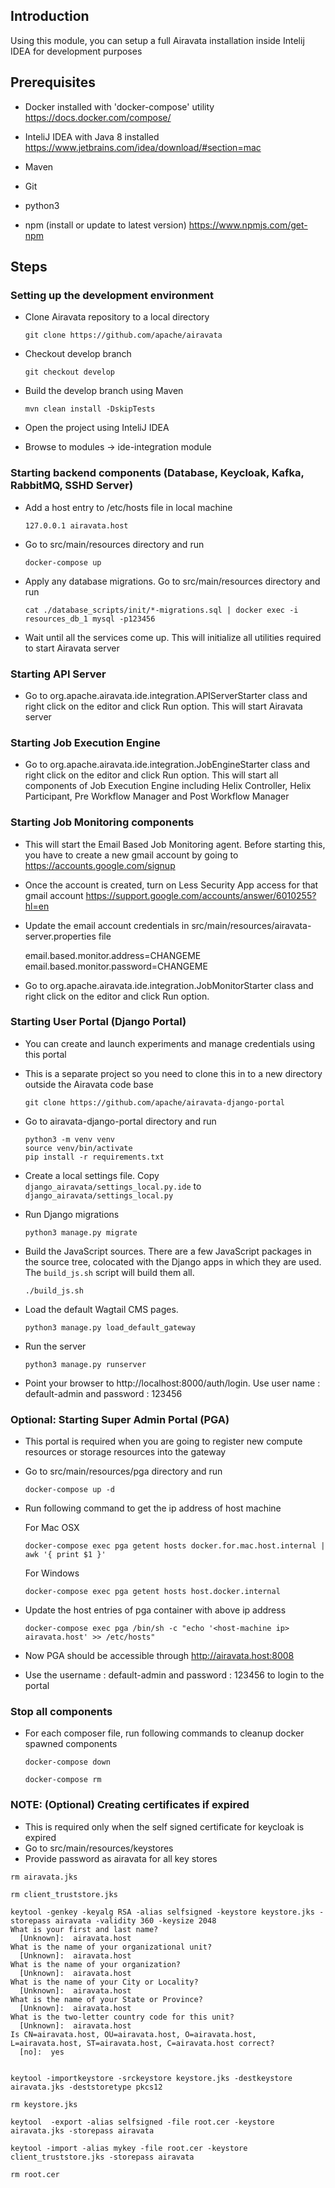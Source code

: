 ## Introduction 

Using this module, you can setup a full Airavata installation inside Intelij IDEA for development purposes

## Prerequisites

* Docker installed with 'docker-compose' utility
  https://docs.docker.com/compose/

* InteliJ IDEA with Java 8 installed
  https://www.jetbrains.com/idea/download/#section=mac

* Maven

* Git

* python3

* npm (install or update to latest version)
  https://www.npmjs.com/get-npm

## Steps

### Setting up the development environment

* Clone Airavata repository to a local directory

  ```
  git clone https://github.com/apache/airavata
  ```

* Checkout develop branch

  ```
  git checkout develop
  ```
* Build the develop branch using Maven

  ```
  mvn clean install -DskipTests
  ```
* Open the project using InteliJ IDEA

* Browse to modules -> ide-integration module

### Starting backend components (Database, Keycloak, Kafka, RabbitMQ, SSHD Server)

* Add a host entry to /etc/hosts file in local machine

  ```
  127.0.0.1 airavata.host
  ```

* Go to src/main/resources directory and run 

  ```
  docker-compose up
  ```

* Apply any database migrations. Go to src/main/resources directory and run

  ```
  cat ./database_scripts/init/*-migrations.sql | docker exec -i resources_db_1 mysql -p123456
  ```

* Wait until all the services come up. This will initialize all utilities required to start Airavata server

### Starting API Server

* Go to org.apache.airavata.ide.integration.APIServerStarter class and right click on the editor and click Run option. This will start Airavata server

### Starting Job Execution Engine

* Go to org.apache.airavata.ide.integration.JobEngineStarter class and right click on the editor and click Run option. 
This will start all components of Job Execution Engine including Helix Controller, Helix Participant, Pre Workflow Manager and 
Post Workflow Manager

### Starting Job Monitoring components

* This will start the Email Based Job Monitoring agent. Before starting this, you have to create a new gmail account by going to 
https://accounts.google.com/signup

* Once the account is created, turn on Less Security App access for that gmail account 
https://support.google.com/accounts/answer/6010255?hl=en

* Update the email account credentials in src/main/resources/airavata-server.properties file

  email.based.monitor.address=CHANGEME
  email.based.monitor.password=CHANGEME
  
* Go to org.apache.airavata.ide.integration.JobMonitorStarter class and right click on the editor and click Run option.

### Starting User Portal (Django Portal)

* You can create and launch experiments and manage credentials using this portal

* This is a separate project so you need to clone this in to a new directory outside the Airavata code base
  
  ```
  git clone https://github.com/apache/airavata-django-portal
  ```
  
* Go to airavata-django-portal directory and run 

  ```
  python3 -m venv venv
  source venv/bin/activate
  pip install -r requirements.txt
  ```
* Create a local settings file. Copy
      `django_airavata/settings_local.py.ide` to
      `django_airavata/settings_local.py` 

* Run Django migrations

    ```
    python3 manage.py migrate
    ```

*  Build the JavaScript sources. There are a few JavaScript packages in the source tree, colocated with the Django apps in which they are used. The `build_js.sh` script will build them all.

    ```
    ./build_js.sh
    ```

*  Load the default Wagtail CMS pages.

    ```
    python3 manage.py load_default_gateway
    ```

*  Run the server

    ```
    python3 manage.py runserver  
    ```
    
* Point your browser to http://localhost:8000/auth/login. Use user name : default-admin and password : 123456 

### Optional: Starting Super Admin Portal (PGA)

* This portal is required when you are going to register new compute resources or storage resources into the gateway

* Go to src/main/resources/pga directory and run 

  ```
  docker-compose up -d
  ```

* Run following command to get the ip address of host machine

  For Mac OSX  

  ```
  docker-compose exec pga getent hosts docker.for.mac.host.internal | awk '{ print $1 }'
  ```
  
  For Windows
  
  ```
  docker-compose exec pga getent hosts host.docker.internal
  ```

* Update the host entries of pga container with above ip address

  ```
  docker-compose exec pga /bin/sh -c "echo '<host-machine ip> airavata.host' >> /etc/hosts"
  ```

* Now PGA should be accessible through http://airavata.host:8008

* Use the username : default-admin and password : 123456 to login to the portal

### Stop all components

* For each composer file, run following commands to cleanup docker spawned components

  ```
  docker-compose down
  ```
 
  ```
  docker-compose rm
  ```
  
### NOTE: (Optional) Creating certificates if expired 
  
  * This is required only when the self signed certificate for keycloak is expired
  * Go to src/main/resources/keystores
  * Provide password as airavata for all key stores

  ```  
  rm airavata.jks
  
  rm client_truststore.jks
  
  keytool -genkey -keyalg RSA -alias selfsigned -keystore keystore.jks -storepass airavata -validity 360 -keysize 2048
  What is your first and last name?
    [Unknown]:  airavata.host
  What is the name of your organizational unit?
    [Unknown]:  airavata.host
  What is the name of your organization?
    [Unknown]:  airavata.host
  What is the name of your City or Locality?
    [Unknown]:  airavata.host
  What is the name of your State or Province?
    [Unknown]:  airavata.host
  What is the two-letter country code for this unit?
    [Unknown]:  airavata.host
  Is CN=airavata.host, OU=airavata.host, O=airavata.host, L=airavata.host, ST=airavata.host, C=airavata.host correct?
    [no]:  yes


  keytool -importkeystore -srckeystore keystore.jks -destkeystore airavata.jks -deststoretype pkcs12

  rm keystore.jks

  keytool  -export -alias selfsigned -file root.cer -keystore airavata.jks -storepass airavata

  keytool -import -alias mykey -file root.cer -keystore client_truststore.jks -storepass airavata

  rm root.cer

```

